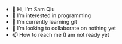 - 👋 Hi, I’m Sam Qiu
- 👀 I’m interested in programming
- 🌱 I’m currently learning git
- 💞️ I’m looking to collaborate on nothing yet
- 📫 How to reach me (I am not ready yet

<!---
Caleb-Team10309/Caleb-Team10309 is a ✨ special ✨ repository because its `README.md` (this file) appears on your GitHub profile.
You can click the Preview link to take a look at your changes.
--->
